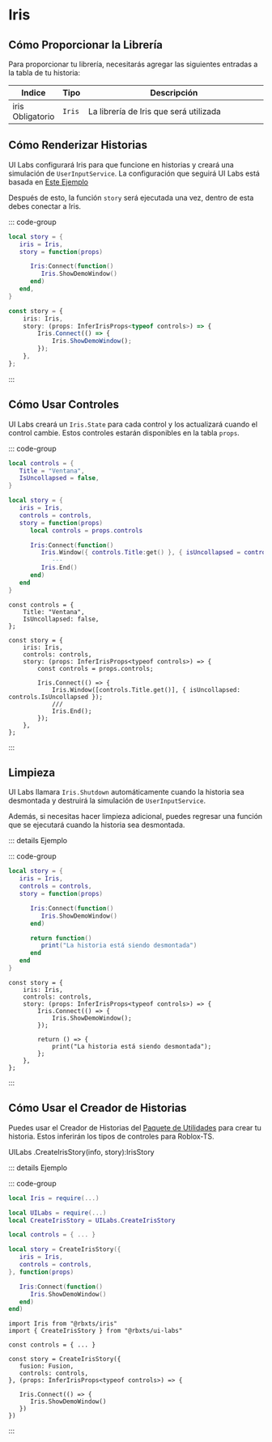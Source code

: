 # Iris

## Cómo Proporcionar la Librería

Para proporcionar tu librería, necesitarás agregar las siguientes entradas a la tabla de tu historia:

<table>
   <thead> 
      <tr>
         <th>Indice</th>
         <th>Tipo</th>
         <th width="100%">Descripción</th>
      </tr>
   </thead>
   <tbody>
      <tr>
         <td><span class="nowrap"> iris &nbsp; <span class="props-table-required">Obligatorio</span> </span></td>
         <td><code>Iris</code></td>
         <td>La librería de Iris que será utilizada</td>
      </tr>
   </tbody>
</table>

## Cómo Renderizar Historias

UI Labs configurará Iris para que funcione en historias y creará una simulación de `UserInputService`. La configuración que seguirá UI Labs está basada en [Este Ejemplo](https://github.com/SirMallard/Iris/blob/main/stories/exampleStory.story.lua)

Después de esto, la función `story` será ejecutada una vez, dentro de esta debes conectar a Iris.

::: code-group

```lua [Luau] {5-7}
local story = {
   iris = Iris,
   story = function(props)

      Iris:Connect(function()
         Iris.ShowDemoWindow()
      end)
   end,
}
```

```ts [Roblox-TS] {5-7}
const story = {
	iris: Iris,
	story: (props: InferIrisProps<typeof controls>) => {
		Iris.Connect(() => {
			Iris.ShowDemoWindow();
		});
	},
};
```

:::

## Cómo Usar Controles

UI Labs creará un `Iris.State` para cada control y los actualizará cuando el control cambie. Estos controles estarán disponibles en la tabla `props`.

::: code-group

```lua [Luau] {10}
local controls = {
   Title = "Ventana",
   IsUncollapsed = false,
}

local story = {
   iris = Iris,
   controls = controls,
   story = function(props)
      local controls = props.controls

      Iris:Connect(function()
         Iris.Window({ controls.Title:get() }, { isUncollapsed = controls.IsUncollapsed })
            ---
         Iris.End()
      end)
   end
}
```

```tsx [Roblox-TS] {10}
const controls = {
	Title: "Ventana",
	IsUncollapsed: false,
};

const story = {
	iris: Iris,
	controls: controls,
	story: (props: InferIrisProps<typeof controls>) => {
		const controls = props.controls;

		Iris.Connect(() => {
			Iris.Window([controls.Title.get()], { isUncollapsed: controls.IsUncollapsed });
			///
			Iris.End();
		});
	},
};
```

:::

## Limpieza

UI Labs llamara `Iris.Shutdown` automáticamente cuando la historia sea desmontada y destruirá la simulación de `UserInputService`.

Además, si necesitas hacer limpieza adicional, puedes regresar una función que se ejecutará cuando la historia sea desmontada.

::: details Ejemplo

::: code-group

```lua [Luau] {10-12}
local story = {
   iris = Iris,
   controls = controls,
   story = function(props)

      Iris:Connect(function()
         Iris.ShowDemoWindow()
      end)

      return function()
         print("La historia está siendo desmontada")
      end
   end
}
```

```tsx [Roblox-TS] {10-12}
const story = {
	iris: Iris,
	controls: controls,
	story: (props: InferIrisProps<typeof controls>) => {
		Iris.Connect(() => {
			Iris.ShowDemoWindow();
		});

		return () => {
			print("La historia está siendo desmontada");
		};
	},
};
```

:::

## Cómo Usar el Creador de Historias

Puedes usar el Creador de Historias del [Paquete de Utilidades](/es/docs/installation.md#instalacion-del-paquete-de-utilidades) para crear tu historia. Estos inferirán los tipos de controles para Roblox-TS.

<span class="type-declaration"><span class="type-namespace">UILabs</span>
<span class="type-name">.</span><span class="type-function-name">CreateIrisStory</span>(<span class="type-name">info</span>,
<span class="type-name">story</span>)<span class="type-name">:</span><span class="type-highlight">IrisStory</span></span>

::: details Ejemplo

::: code-group

```lua [Luau]
local Iris = require(...)

local UILabs = require(...)
local CreateIrisStory = UILabs.CreateIrisStory

local controls = { ... }

local story = CreateIrisStory({
   iris = Iris,
   controls = controls,
}, function(props)

   Iris:Connect(function()
      Iris.ShowDemoWindow()
   end)
end)
```

```tsx [Roblox-TS]
import Iris from "@rbxts/iris"
import { CreateIrisStory } from "@rbxts/ui-labs"

const controls = { ... }

const story = CreateIrisStory({
   fusion: Fusion,
   controls: controls,
}, (props: InferIrisProps<typeof controls>) => {

   Iris.Connect(() => {
      Iris.ShowDemoWindow()
   })
})

```

:::
